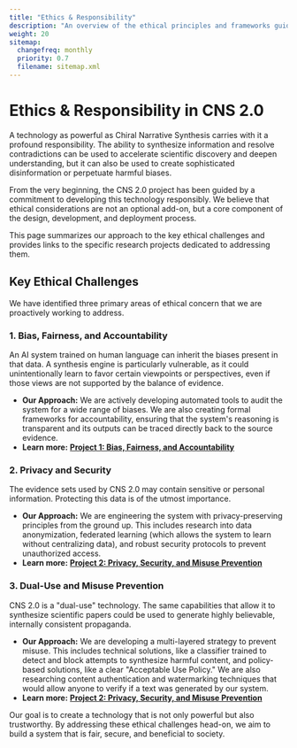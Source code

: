 ```yaml
---
title: "Ethics & Responsibility"
description: "An overview of the ethical principles and frameworks guiding the responsible development of CNS 2.0."
weight: 20
sitemap:
  changefreq: monthly
  priority: 0.7
  filename: sitemap.xml
---
```


# Ethics & Responsibility in CNS 2.0

A technology as powerful as Chiral Narrative Synthesis carries with it a profound responsibility. The ability to synthesize information and resolve contradictions can be used to accelerate scientific discovery and deepen understanding, but it can also be used to create sophisticated disinformation or perpetuate harmful biases.

From the very beginning, the CNS 2.0 project has been guided by a commitment to developing this technology responsibly. We believe that ethical considerations are not an optional add-on, but a core component of the design, development, and deployment process.

This page summarizes our approach to the key ethical challenges and provides links to the specific research projects dedicated to addressing them.

## Key Ethical Challenges

We have identified three primary areas of ethical concern that we are proactively working to address.

### 1. Bias, Fairness, and Accountability

An AI system trained on human language can inherit the biases present in that data. A synthesis engine is particularly vulnerable, as it could unintentionally learn to favor certain viewpoints or perspectives, even if those views are not supported by the balance of evidence.

-   **Our Approach:** We are actively developing automated tools to audit the system for a wide range of biases. We are also creating formal frameworks for accountability, ensuring that the system's reasoning is transparent and its outputs can be traced directly back to the source evidence.
-   **Learn more:** **[Project 1: Bias, Fairness, and Accountability](/guides/cns-2.0-research-roadmap/ethical-legal-and-societal/1-bias-fairness-and-accountability/)**

### 2. Privacy and Security

The evidence sets used by CNS 2.0 may contain sensitive or personal information. Protecting this data is of the utmost importance.

-   **Our Approach:** We are engineering the system with privacy-preserving principles from the ground up. This includes research into data anonymization, federated learning (which allows the system to learn without centralizing data), and robust security protocols to prevent unauthorized access.
-   **Learn more:** **[Project 2: Privacy, Security, and Misuse Prevention](/guides/cns-2.0-research-roadmap/ethical-legal-and-societal/2-privacy-security-and-misuse-prevention/)**

### 3. Dual-Use and Misuse Prevention

CNS 2.0 is a "dual-use" technology. The same capabilities that allow it to synthesize scientific papers could be used to generate highly believable, internally consistent propaganda.

-   **Our Approach:** We are developing a multi-layered strategy to prevent misuse. This includes technical solutions, like a classifier trained to detect and block attempts to synthesize harmful content, and policy-based solutions, like a clear "Acceptable Use Policy." We are also researching content authentication and watermarking techniques that would allow anyone to verify if a text was generated by our system.
-   **Learn more:** **[Project 2: Privacy, Security, and Misuse Prevention](/guides/cns-2.0-research-roadmap/ethical-legal-and-societal/2-privacy-security-and-misuse-prevention/)**

Our goal is to create a technology that is not only powerful but also trustworthy. By addressing these ethical challenges head-on, we aim to build a system that is fair, secure, and beneficial to society.
